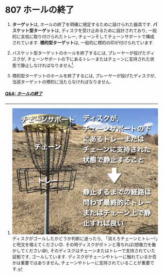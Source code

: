 # 807 ホールの終了

1. **ターゲット**は,
ホールの終了を明確に規定するために設けられた器具です.
**バスケット型ターゲット**は,
ディスクを受け止めるために設計されており,
一般的に支柱に取り付けられたトレー, チェーンそしてチェーンサポートで構成されています.
**標的型ターゲット**は,
一般的に標的の印が付けられています.

1. バスケット型ターゲットのホールを終了するには,
プレーヤーが投げたディスクが,
チェーンサポートの下にあるトレーまたはチェーンに支持された状態で静止しなければなりません[^2].

1. 標的型ターゲットのホールを終了するには,
プレーヤーが投げたディスクが,
当該ターゲットの標的に当たらなければなりません.

##### [Q&A: ホールの終了](qa-com)



[^2]: ![バスケット型ターゲット例](assets/img/bascket-target.jpg)
ディスクがゴールしたかどうか判断に迷ったら,
「消えろチェーンとトレー!」と呪文を唱えてください😊.
その時ディスクがポトンと落ちれば(想像力を働かしてください😅),
そのディスクはチェーンまたはトレーで支持されていた証拠です,
ゴールしています.
ディスクがチェーンやトレーに触れているか否かは重要ではありません,
チェーンやトレーに支持されていることが重要です.
